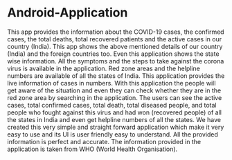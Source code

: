 # Android-Application
This app provides the information about the COVID-19 cases, the confirmed cases, the total deaths, total recovered patients and the active cases in our country (India).  This app shows the above mentioned details of our country (India) and the foreign countries too. Even this application shows the state wise information.  All the symptoms and the steps to take against the corona virus is available in the application.  Red zone areas and the helpline numbers are available of all the states of India. This application provides the live information of cases in numbers. With this application the people will get aware of the situation and even they can check whether they are in the red zone area by searching in the application.  The users can see the active cases, total confirmed cases, total death, total diseased people, and total people who fought against this virus and had won (recovered people) of all the states in India and even get helpline numbers of all the states.  We have created this very simple and straight forward application which make it very easy to use and its UI is user friendly easy to understand. All the provided information is perfect and accurate. The information provided in the application is taken from WHO (World Health Organisation).

